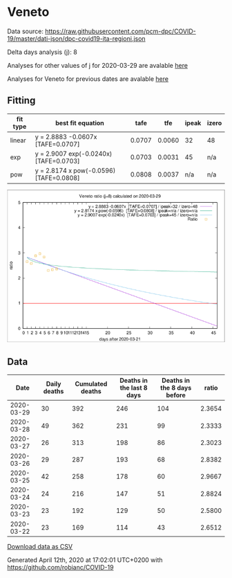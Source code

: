 # Veneto

Data source: https://raw.githubusercontent.com/pcm-dpc/COVID-19/master/dati-json/dpc-covid19-ita-regioni.json

Delta days analysis (j): 8

Analyses for other values of j for 2020-03-29 are avalable [here](../2020-03-29/README.md)

Analyses for Veneto for previous dates are avalable [here](../README.md)

## Fitting 
|fit type|best fit equation|tafe|tfe|ipeak|izero|
|-------|-----|--------|------|---|---|
|linear|y = 2.8883 -0.0607x  [TAFE=0.0707]|0.0707|0.0060|32|48|
|exp|y = 2.9007 exp(-0.0240x)  [TAFE=0.0703]|0.0703|0.0031|45|n/a|
|pow|y = 2.8174 x pow(-0.0596)  [TAFE=0.0808]|0.0808|0.0037|n/a|n/a|

![Plot](COVID-19_veneto_j8_2020-03-29.png)

## Data
|Date|Daily deaths|Cumulated deaths|Deaths in the last 8 days|Deaths in the 8 days before|ratio|
|----|----------|-----------|-------|--------------------|-----|
|2020-03-29|30|392|246|104|2.3654|
|2020-03-28|49|362|231|99|2.3333|
|2020-03-27|26|313|198|86|2.3023|
|2020-03-26|29|287|193|68|2.8382|
|2020-03-25|42|258|178|60|2.9667|
|2020-03-24|24|216|147|51|2.8824|
|2020-03-23|23|192|129|50|2.5800|
|2020-03-22|23|169|114|43|2.6512|

[Download data as CSV](COVID-19_veneto_j8_2020-03-29.csv)

Generated April 12th, 2020 at 17:02:01 UTC+0200 with https://github.com/robianc/COVID-19
